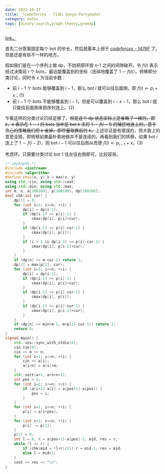 ```yaml
---
date: 2022-10-17
title: 「codeforces - 713E」Sonya Partymaker
category: notes
tags: [binary-search,graph-theory,greedy]
---
```


[link。](https://codeforces.com/contest/713/problem/E)

首先二分答案固定每个 bot 的步长，然后就基本上弱于 [*codeforces - 1476F*](http://codeforces.com/problemset/problem/1476/F) 了，但是还是有些不一样的地方。

假如我们是在一个序列上做 dp，不妨把原环按 $n$-$1$ 之间的间隙破开。令 $f(i)$ 表示经过决策前 $i$ 个 bots，最远能覆盖到的坐标（连续地覆盖了 $1 \sim f(i)$）。转移即分类讨论，同时令 $x$ 为当前步数：

- 前 $i-1$ 个 bots 能够覆盖到 $i-1$，那么 bot $i$ 就可以往后面倒，即 $f(i) \gets p_i+x$；<element style="text-align:right">$(1)$</element>
- 前 $i-1$ 个 bots 不能够覆盖到 $i-1$，但是可以覆盖到 $i-x-1$，那么 bot $i$ 就只能往前面倒来把序列连上。<element align="right">$(2)$</element>

乍看这样的分类讨论已经足够了，~~但是这个 dp 状态实际上是省略了一维的，即 $k$，$k$ 表示在 $1 \sim i$ 的 bots 当中是 bot $k$ 来将 $1 \sim f(i-1)$ 的殖民地连上的，基于贪心的策略我们把 $k$ 省掉，即尽量取靠后的 $k$。~~上述论证是有错误的，但大致上的意思没错，即转移如果最朴素地做并不是连续的。再看到我们的转移，如果 bot $i$ 连上了 $1 \sim f(i-2)$，则 bot $i-1$ 可以往后倒从而使 $f(i) \gets p_{i-1}+x$。<element align="right">$(3)$</element>

考虑环。只需要分类讨论 bot $1$ 往左往右倒即可，比较容易。

```cpp
/*-ukpkmpkk-*/
#include <iostream>
#include <algorithm>
#define cmax(x, y) x = max(x, y)
using std::cin; using std::cout;
using std::min; using std::max;
int m, n, a[200100], p[100100], dp[100100];
bool chk(int cur) {
    dp[1] = 0;
    for (int i=2; i<=n; ++i) {
        dp[i] = dp[i-1];
        if (dp[i-1] >= p[i]-1) {
            cmax(dp[i], p[i]+cur);
        }
        if (dp[i-1] >= p[i]-cur-1) {
            cmax(dp[i], p[i]);
        }
        if (i > 2 && dp[i-2] >= p[i]-cur-1) {
            cmax(dp[i], p[i-1]+cur);
        }
    }
    if (dp[n] >= m-cur-1) return 1;
    dp[2] = max(p[2], cur);
    for (int i=3; i<=n; ++i) {
        dp[i] = dp[i-1];
        if (dp[i-1] >= p[i]-1) {
            cmax(dp[i], p[i]+cur);
        }
        if (dp[i-1] >= p[i]-cur-1) {
            cmax(dp[i], p[i]);
        }
        if (dp[i-2] >= p[i]-cur-1) {
            cmax(dp[i], p[i-1]+cur);
        }
    }
    if (dp[n] >= min(m-1, m+p[2]-cur-1)) return 1;
    return 0;
}
signed main() {
    std::ios::sync_with_stdio(0);
    cin.tie(0);
    cin >> m >> n;
    for (int i=1; i<=n; ++i) {
        cin >> a[i];
        a[i+n] = a[i]+m;
    }
    std::sort(a+1, a+n+n+1);
    int pos = 1;
    for (int i=2; i<=n; ++i) {
        if (a[i+1]-a[i] > a[pos+1]-a[pos]) {
            pos = i;
        }
    }
    for (int i=1; i<=n; ++i) {
        p[i] = a[i+pos];
    }
    for (int i=2; i<=n; ++i) {
        p[i] -= p[1];
    }
    p[1] = 0;
    int l = 0, r = a[pos+1]-a[pos]-1, mid, res = r;
    while (l <= r) {
        if (chk(mid = (l+r)/2)) r = mid-1, res = mid;
        else l = mid+1;
    }
    cout << res << "\n";
}
```
    